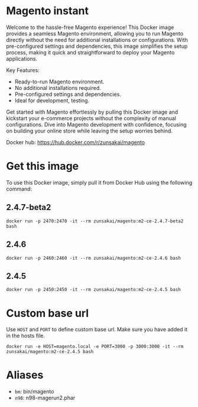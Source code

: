 # Magento instant
Welcome to the hassle-free Magento experience! This Docker image provides a seamless Magento environment, allowing you to run Magento directly without the need for additional installations or configurations. With pre-configured settings and dependencies, this image simplifies the setup process, making it quick and straightforward to deploy your Magento applications.

Key Features:
- Ready-to-run Magento environment.
- No additional installations required.
- Pre-configured settings and dependencies.
- Ideal for development, testing.

Get started with Magento effortlessly by pulling this Docker image and kickstart your e-commerce projects without the complexity of manual configurations. Dive into Magento development with confidence, focusing on building your online store while leaving the setup worries behind.

Docker hub: https://hub.docker.com/r/zunsakai/magento

# Get this image
To use this Docker image, simply pull it from Docker Hub using the following command:

## 2.4.7-beta2
```
docker run -p 2470:2470 -it --rm zunsakai/magento:m2-ce-2.4.7-beta2 bash
```

## 2.4.6
```
docker run -p 2460:2460 -it --rm zunsakai/magento:m2-ce-2.4.6 bash
```

## 2.4.5
```
docker run -p 2450:2450 -it --rm zunsakai/magento:m2-ce-2.4.5 bash
```

# Custom base url
Use `HOST` and `PORT` to define custom base url. Make sure you have added it in the hosts file.
```
docker run -e HOST=magento.local -e PORT=3000 -p 3000:3000 -it --rm zunsakai/magento:m2-ce-2.4.5 bash
```

# Aliases
- `bm`: bin/magento
- `n98`: n98-magerun2.phar
